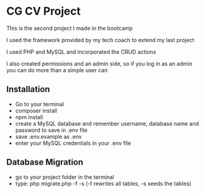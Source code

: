 # CG CV Project

This is the second project I made in the bootcamp

I used the framework provided by my tech coach to extend my last project

I used PHP and MySQL and incorporated the CRUD actions

I also created permissions and an admin side, so if you log in as an admin you can do more than a simple user can

## Installation
- Go to your terminal
- composer install
- npm install
- create a MySQL database and remember username, database name and password to save in .env file
- save .env.example as .env
- enter your MySQL credentials in your .env file

## Database Migration
- go to your project folder in the terminal
- type: php migrate.php -f -s (-f rewrites all tables, -s seeds the tables)